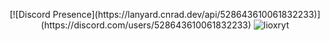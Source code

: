 <p align="center"> [![Discord Presence](https://lanyard.cnrad.dev/api/528643610061832233)](https://discord.com/users/528643610061832233)
<img src="https://img.shields.io/badge/Discord-lioxryt%235640-red/?logo=discord&color=7289DA" alt="lioxryt"/> 
</p>

